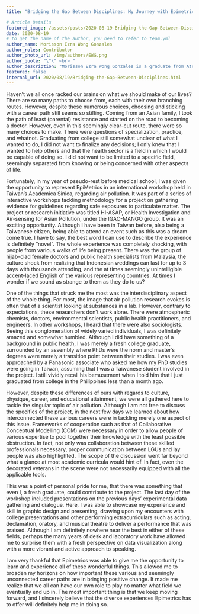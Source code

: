 ```yaml
---
title: "Bridging the Gap Between Disciplines: My Journey with Epimetrics"

# Article Details
featured_image: /assets/posts/2020-08-19-Bridging-the-Gap-Between-Disciplines/Ezra_Hi-ASAP.jpg
date: 2020-08-19
# to get the name of the author, you need to refer to team.yml
author_name: Morisson Ezra Wong Gonzales
author_roles: Contributor
author_photo_url: /img/authors/EWG.png
author_quote: "\"\" <br> "
author_description: "Morisson Ezra Wong Gonzales is a graduate from Ateneo De Manila University of BS Health Sciences, having worked with Epimetrics, Inc. as a research assistant for one year on various proposals and evidence summaries spanning air pollution, mental health, WASH, and nutrition. Currently, he is a first year medical student in University of the East Ramon Magsaysay Memorial Medical Center College of Medicine."
featured: false
internal_url: 2020/08/19/Bridging-the-Gap-Between-Disciplines.html
---
```


Haven’t we all once racked our brains on what we should make of our lives? There are so many paths to choose from, each with their own branching routes. However, despite these numerous choices, choosing and sticking with a career path still seems so stifling. Coming from an Asian family, I took the path of least (parental) resistance and started on the road to becoming a doctor. However, even in this seemingly clear-cut route, there were so many choices to make. There were questions of specialization, practice, and whatnot. Graduating from college still somewhat unclear of what I wanted to do, I did not want to finalize any decisions; I only knew that I wanted to help others and that the health sector is a field in which I would be capable of doing so. I did not want to be limited to a specific field, seemingly separated from knowing or being concerned with other aspects of life.

Fortunately, in my year of pseudo-rest before medical school, I was given the opportunity to represent EpiMetrics in an international workshop held in Taiwan’s Academica Sinica, regarding air pollution. It was part of a series of interactive workshops tackling methodology for a project on gathering evidence for guidelines regarding safe exposures to particulate matter. The project or research initiative was titled HI-ASAP, or Health Investigation and Air-sensing for Asian Pollution, under the IGAC-MANGO group. It was an exciting opportunity. Although I have been in Taiwan before, also being a Taiwanese citizen, being able to attend an event such as this was a dream come true. I have to say, the best word I can use to describe the experience is definitely “novel”. The whole experience was completely shocking, with people from various walks of life being present. There was the group of hijab-clad female doctors and public health specialists from Malaysia, the culture shock from realizing that Indonesian weddings can last for up to 3 days with thousands attending, and the at times seemingly unintelligible accent-laced English of the various representing countries. At times I wonder if we sound as strange to them as they do to us?

One of the things that struck me the most was the interdisciplinary aspect of the whole thing. For most, the image that air pollution research evokes is often that of a scientist looking at substances in a lab. However, contrary to expectations, these researchers don’t work alone. There were atmospheric chemists,  doctors, environmental scientists, public health practitioners, and engineers. In other workshops, I heard that there were also sociologists. Seeing this conglomeration of widely varied individuals, I was definitely amazed and somewhat humbled. Although I did have something of a background in public health, I was merely a fresh college graduate, surrounded by an assembly where PhDs were the norm and master’s degrees were merely a transition point between their studies. I was even approached by a Panasonic associate who asked me how my PhD studies were going in Taiwan, assuming that I was a Taiwanese student involved in the project. I still vividly recall his bemusement when I told him that I just graduated from college in the Philippines less than a month ago.

However, despite these differences of ours with regards to culture, physique, career, and educational attainment, we were all gathered here to tackle the singular topic of air pollution. Although I am not free to discuss the specifics of the project, in the next few days we learned about how interconnected these various careers were in tackling merely one aspect of this issue. Frameworks of cooperation such as that of Collaborative Conceptual Modelling (CCM) were necessary in order to allow people of various expertise to pool together their knowledge with the least possible obstruction. In fact, not only was collaboration between these skilled professionals necessary, proper communication between LGUs and lay people was also highlighted. The scope of the discussion went far beyond what a glance at most academic curricula would hint of. In fact, even the decorated veterans in the scene were not necessarily equipped with all the applicable tools.
 
This was a point of personal pride for me, that there was something that even I, a fresh graduate, could contribute to the project. The last day of the workshop included presentations on the previous days’ experimental data gathering and dialogue. Here, I was able to showcase my experience and skill in graphic design and presenting, drawing upon my encounters with college presentations and other performing extracurriculars such as acting, declamation, oratory, and musical theatre to deliver a performance that was praised. Although I am definitely nowhere near the best in either of these fields, perhaps the many years of desk and laboratory work have allowed me to surprise them with a fresh perspective on data visualization along with a more vibrant and active approach to speaking.

I am very thankful that Epimetrics was able to give me the opportunity to learn and experience all of these wonderful things. This allowed me to broaden my horizons on how important these various and seemingly unconnected career paths are in bringing positive change. It made me realize that we all can have our own role to play no matter what field we eventually end up in. The most important thing is that we keep moving forward, and I sincerely believe that the diverse experiences Epimetrics has to offer will definitely help me in doing so.